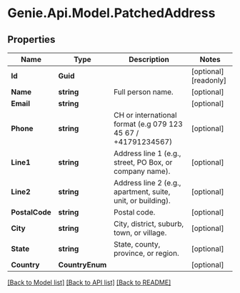# Genie.Api.Model.PatchedAddress

## Properties

Name | Type | Description | Notes
------------ | ------------- | ------------- | -------------
**Id** | **Guid** |  | [optional] [readonly] 
**Name** | **string** | Full person name. | [optional] 
**Email** | **string** |  | [optional] 
**Phone** | **string** | CH or international format (e.g 079 123 45 67 / +41791234567) | [optional] 
**Line1** | **string** | Address line 1 (e.g., street, PO Box, or company name). | [optional] 
**Line2** | **string** | Address line 2 (e.g., apartment, suite, unit, or building). | [optional] 
**PostalCode** | **string** | Postal code. | [optional] 
**City** | **string** | City, district, suburb, town, or village. | [optional] 
**State** | **string** | State, county, province, or region. | [optional] 
**Country** | **CountryEnum** |  | [optional] 

[[Back to Model list]](../README.md#documentation-for-models) [[Back to API list]](../README.md#documentation-for-api-endpoints) [[Back to README]](../README.md)

